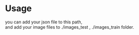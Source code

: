 # Usage
you can add your json file to this path,  
and add your image files to ./images_test , ./images_train folder.
